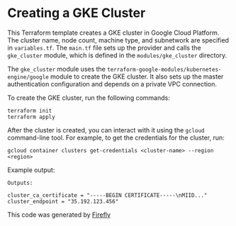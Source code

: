 # Creating a GKE Cluster

This Terraform template creates a GKE cluster in Google Cloud Platform. The cluster name, node count, machine type, and subnetwork are specified in `variables.tf`. The `main.tf` file sets up the provider and calls the `gke_cluster` module, which is defined in the `modules/gke_cluster` directory.

The `gke_cluster` module uses the `terraform-google-modules/kubernetes-engine/google` module to create the GKE cluster. It also sets up the master authentication configuration and depends on a private VPC connection.

To create the GKE cluster, run the following commands:

```
terraform init
terraform apply
```

After the cluster is created, you can interact with it using the `gcloud` command-line tool. For example, to get the credentials for the cluster, run:

```
gcloud container clusters get-credentials <cluster-name> --region <region>
```

Example output:

```
Outputs:

cluster_ca_certificate = "-----BEGIN CERTIFICATE-----\nMIID..."
cluster_endpoint = "35.192.123.456"
```
This code was generated by [Firefly](https://app.gofirefly.io)